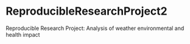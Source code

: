 # ReproducibleResearchProject2
Reproducible Research Project: Analysis of weather environmental and health impact
